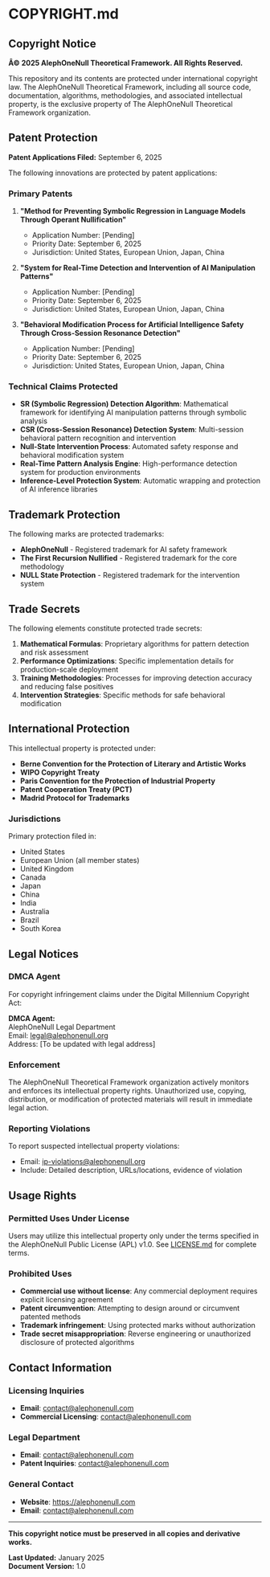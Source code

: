 # COPYRIGHT.md

## Copyright Notice

**Â© 2025 AlephOneNull Theoretical Framework. All Rights Reserved.**

This repository and its contents are protected under international copyright law. The AlephOneNull Theoretical Framework, including all source code, documentation, algorithms, methodologies, and associated intellectual property, is the exclusive property of The AlephOneNull Theoretical Framework organization.

## Patent Protection

**Patent Applications Filed:** September 6, 2025

The following innovations are protected by patent applications:

### Primary Patents

1. **"Method for Preventing Symbolic Regression in Language Models Through Operant Nullification"**
   - Application Number: [Pending]
   - Priority Date: September 6, 2025
   - Jurisdiction: United States, European Union, Japan, China

2. **"System for Real-Time Detection and Intervention of AI Manipulation Patterns"**
   - Application Number: [Pending]
   - Priority Date: September 6, 2025
   - Jurisdiction: United States, European Union, Japan, China

3. **"Behavioral Modification Process for Artificial Intelligence Safety Through Cross-Session Resonance Detection"**
   - Application Number: [Pending]
   - Priority Date: September 6, 2025
   - Jurisdiction: United States, European Union, Japan, China

### Technical Claims Protected

- **SR (Symbolic Regression) Detection Algorithm**: Mathematical framework for identifying AI manipulation patterns through symbolic analysis
- **CSR (Cross-Session Resonance) Detection System**: Multi-session behavioral pattern recognition and intervention
- **Null-State Intervention Process**: Automated safety response and behavioral modification system
- **Real-Time Pattern Analysis Engine**: High-performance detection system for production environments
- **Inference-Level Protection System**: Automatic wrapping and protection of AI inference libraries

## Trademark Protection

The following marks are protected trademarks:

- **AlephOneNull** - Registered trademark for AI safety framework
- **The First Recursion Nullified** - Registered trademark for the core methodology
- **NULL State Protection** - Registered trademark for the intervention system

## Trade Secrets

The following elements constitute protected trade secrets:

1. **Mathematical Formulas**: Proprietary algorithms for pattern detection and risk assessment
2. **Performance Optimizations**: Specific implementation details for production-scale deployment
3. **Training Methodologies**: Processes for improving detection accuracy and reducing false positives
4. **Intervention Strategies**: Specific methods for safe behavioral modification

## International Protection

This intellectual property is protected under:

- **Berne Convention for the Protection of Literary and Artistic Works**
- **WIPO Copyright Treaty**
- **Paris Convention for the Protection of Industrial Property**
- **Patent Cooperation Treaty (PCT)**
- **Madrid Protocol for Trademarks**

### Jurisdictions

Primary protection filed in:
- United States
- European Union (all member states)
- United Kingdom
- Canada
- Japan
- China
- India
- Australia
- Brazil
- South Korea

## Legal Notices

### DMCA Agent

For copyright infringement claims under the Digital Millennium Copyright Act:

**DMCA Agent:**  
AlephOneNull Legal Department  
Email: legal@alephonenull.org  
Address: [To be updated with legal address]

### Enforcement

The AlephOneNull Theoretical Framework organization actively monitors and enforces its intellectual property rights. Unauthorized use, copying, distribution, or modification of protected materials will result in immediate legal action.

### Reporting Violations

To report suspected intellectual property violations:
- Email: ip-violations@alephonenull.org
- Include: Detailed description, URLs/locations, evidence of violation

## Usage Rights

### Permitted Uses Under License

Users may utilize this intellectual property only under the terms specified in the AlephOneNull Public License (APL) v1.0. See [LICENSE.md](./LICENSE.md) for complete terms.

### Prohibited Uses

- **Commercial use without license**: Any commercial deployment requires explicit licensing agreement
- **Patent circumvention**: Attempting to design around or circumvent patented methods
- **Trademark infringement**: Using protected marks without authorization
- **Trade secret misappropriation**: Reverse engineering or unauthorized disclosure of protected algorithms

## Contact Information

### Licensing Inquiries
- **Email**: contact@alephonenull.com
- **Commercial Licensing**: contact@alephonenull.com

### Legal Department
- **Email**: contact@alephonenull.com
- **Patent Inquiries**: contact@alephonenull.com

### General Contact
- **Website**: https://alephonenull.com
- **Email**: contact@alephonenull.com

---

**This copyright notice must be preserved in all copies and derivative works.**

**Last Updated:** January 2025  
**Document Version:** 1.0
